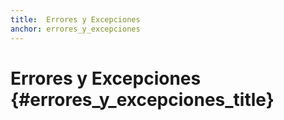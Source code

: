 ```yaml
---
title:  Errores y Excepciones
anchor: errores_y_excepciones
---
```


# Errores y Excepciones {#errores_y_excepciones_title}
